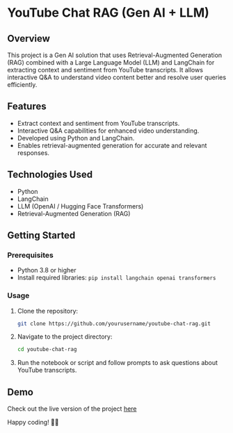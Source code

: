 # YouTube Chat RAG (Gen AI + LLM)

## Overview

This project is a Gen AI solution that uses Retrieval-Augmented Generation (RAG) combined with a Large Language Model (LLM) and LangChain for extracting context and sentiment from YouTube transcripts. It allows interactive Q&A to understand video content better and resolve user queries efficiently.

## Features

- Extract context and sentiment from YouTube transcripts.
- Interactive Q&A capabilities for enhanced video understanding.
- Developed using Python and LangChain.
- Enables retrieval-augmented generation for accurate and relevant responses.

## Technologies Used

- Python
- LangChain
- LLM (OpenAI / Hugging Face Transformers)
- Retrieval-Augmented Generation (RAG)

## Getting Started

### Prerequisites

- Python 3.8 or higher
- Install required libraries: `pip install langchain openai transformers`

### Usage

1. Clone the repository:
   ```bash
   git clone https://github.com/yourusername/youtube-chat-rag.git
   ```
2. Navigate to the project directory:
   ```bash
   cd youtube-chat-rag
   ```
3. Run the notebook or script and follow prompts to ask questions about YouTube transcripts.

## Demo

Check out the live version of the project [here](https://colab.research.google.com/drive/12yg25iCa8kXvTPsIYFh8KuMqDNC4Hqlh#scrollTo=VpGpphwiMtuF)

Happy coding! 🎥🤖

